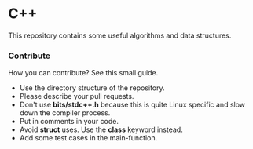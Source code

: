 # C++ 

This repository contains some useful algorithms and data structures. 

### Contribute

How you can contribute? See this small guide.

* Use the directory structure of the repository.
* Please describe your pull requests. 
* Don't use **bits/stdc++.h** because this is quite Linux specific and slow down the compiler process.
* Put in comments in your code.
* Avoid **struct** uses. Use the **class** keyword instead.
* Add some test cases in the main-function.
